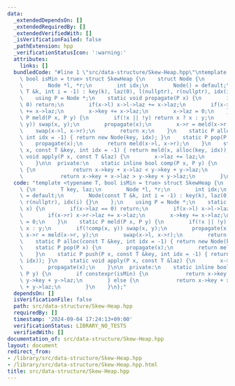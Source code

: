 ```yaml
---
data:
  _extendedDependsOn: []
  _extendedRequiredBy: []
  _extendedVerifiedWith: []
  _isVerificationFailed: false
  _pathExtension: hpp
  _verificationStatusIcon: ':warning:'
  attributes:
    links: []
  bundledCode: "#line 1 \"src/data-structure/Skew-Heap.hpp\"\ntemplate <typename T,\
    \ bool isMin = true> struct SkewHeap {\n    struct Node {\n        T key, laz;\n\
    \        Node *l, *r;\n        int idx;\n        Node() = default;\n        Node(const\
    \ T &k, int i = -1) : key(k), laz(0), l(nullptr), r(nullptr), idx(i) {}\n    };\n\
    \    using P = Node *;\n    static void propagate(P x) {\n        if(x->laz ==\
    \ 0) return;\n        if(x->l) x->l->laz += x->laz;\n        if(x->r) x->r->laz\
    \ += x->laz;\n        x->key += x->laz;\n        x->laz = 0;\n    }\n    static\
    \ P meld(P x, P y) {\n        if(!x || !y) return x ? x : y;\n        if(!comp(x,\
    \ y)) swap(x, y);\n        propagate(x);\n        x->r = meld(x->r, y);\n    \
    \    swap(x->l, x->r);\n        return x;\n    }\n    static P alloc(const T &key,\
    \ int idx = -1) { return new Node(key, idx); }\n    static P pop(P x) {\n    \
    \    propagate(x);\n        return meld(x->l, x->r);\n    }\n    static P push(P\
    \ x, const T &key, int idx = -1) { return meld(x, alloc(key, idx)); }\n    static\
    \ void apply(P x, const T &laz) {\n        x->laz += laz;\n        propagate(x);\n\
    \    }\n\n  private:\n    static inline bool comp(P x, P y) {\n        if constexpr(isMin)\
    \ {\n            return x->key + x->laz < y->key + y->laz;\n        } else {\n\
    \            return x->key + x->laz > y->key + y->laz;\n        }\n    }\n};\n"
  code: "template <typename T, bool isMin = true> struct SkewHeap {\n    struct Node\
    \ {\n        T key, laz;\n        Node *l, *r;\n        int idx;\n        Node()\
    \ = default;\n        Node(const T &k, int i = -1) : key(k), laz(0), l(nullptr),\
    \ r(nullptr), idx(i) {}\n    };\n    using P = Node *;\n    static void propagate(P\
    \ x) {\n        if(x->laz == 0) return;\n        if(x->l) x->l->laz += x->laz;\n\
    \        if(x->r) x->r->laz += x->laz;\n        x->key += x->laz;\n        x->laz\
    \ = 0;\n    }\n    static P meld(P x, P y) {\n        if(!x || !y) return x ?\
    \ x : y;\n        if(!comp(x, y)) swap(x, y);\n        propagate(x);\n       \
    \ x->r = meld(x->r, y);\n        swap(x->l, x->r);\n        return x;\n    }\n\
    \    static P alloc(const T &key, int idx = -1) { return new Node(key, idx); }\n\
    \    static P pop(P x) {\n        propagate(x);\n        return meld(x->l, x->r);\n\
    \    }\n    static P push(P x, const T &key, int idx = -1) { return meld(x, alloc(key,\
    \ idx)); }\n    static void apply(P x, const T &laz) {\n        x->laz += laz;\n\
    \        propagate(x);\n    }\n\n  private:\n    static inline bool comp(P x,\
    \ P y) {\n        if constexpr(isMin) {\n            return x->key + x->laz <\
    \ y->key + y->laz;\n        } else {\n            return x->key + x->laz > y->key\
    \ + y->laz;\n        }\n    }\n};"
  dependsOn: []
  isVerificationFile: false
  path: src/data-structure/Skew-Heap.hpp
  requiredBy: []
  timestamp: '2024-09-04 17:24:13+09:00'
  verificationStatus: LIBRARY_NO_TESTS
  verifiedWith: []
documentation_of: src/data-structure/Skew-Heap.hpp
layout: document
redirect_from:
- /library/src/data-structure/Skew-Heap.hpp
- /library/src/data-structure/Skew-Heap.hpp.html
title: src/data-structure/Skew-Heap.hpp
---
```

